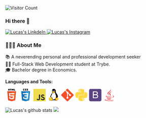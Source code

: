 ![Visitor Count](https://profile-counter.glitch.me/demetriuspine/count.svg)

### Hi there 👋

<a href="https://www.linkedin.com/in/lucaspine/">
  <img alt="Lucas's LinkdeIn" width="22px" src="https://cdn.jsdelivr.net/npm/simple-icons@v3/icons/linkedin.svg" />
</a>
<a href="https://www.instagram.com/killerdeza/">
  <img alt="Lucas's Instagram" width="22px" src="https://cdn.jsdelivr.net/npm/simple-icons@v3/icons/instagram.svg" />
</a>

### 👨🏻‍💻 About Me

📚 A neverending personal and professional development seeker\
👨‍💻  Full-Stack Web Development student at Trybe.\
🎓  Bachelor degree in Economics.

**Languages and Tools:**  
<p align="left">
<img src="https://raw.githubusercontent.com/devicons/devicon/master/icons/html5/html5-original-wordmark.svg" alt="html5" width="40" height="40"/> 
<img src="https://raw.githubusercontent.com/devicons/devicon/master/icons/css3/css3-original-wordmark.svg" alt="css3" width="40" height="40"/> 
<img src="https://raw.githubusercontent.com/devicons/devicon/master/icons/javascript/javascript-original.svg" alt="javascript" width="40" height="40"/> 
<img src="https://raw.githubusercontent.com/devicons/devicon/master/icons/linux/linux-original.svg" alt="linux" width="40" height="40" />
<img src="https://raw.githubusercontent.com/devicons/devicon/master/icons/git/git-original.svg" alt="git" width="40" height="40"/> 
<img src="https://raw.githubusercontent.com/devicons/devicon/master/icons/python/python-plain.svg" alt="Python" width="40" height="40" />
<img src="https://raw.githubusercontent.com/devicons/devicon/master/icons/bootstrap/bootstrap-plain.svg" alt="Bootstrap" width="40" height="40" />
<img src="https://raw.githubusercontent.com/devicons/devicon/master/icons/java/java-plain.svg" alt="Java" width="40" height="40" />
</p>  

![Lucas's github stats](https://github-readme-stats.vercel.app/api?username=demetriuspine&show_icons=true&hide_border=true&theme=dark)
<img height="195em" src="https://github-readme-stats.vercel.app/api/top-langs/?username=demetriuspine&layout=compact&langs_count=8&theme=dark"/>


